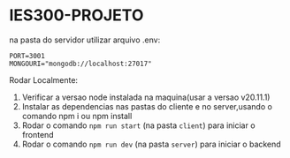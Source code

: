 # IES300-PROJETO
 
na pasta do servidor utilizar arquivo .env:
``` 
PORT=3001
MONGOURI="mongodb://localhost:27017"
```

Rodar Localmente: 

1. Verificar a versao node instalada na maquina(usar a versao v20.11.1)
2. Instalar as dependencias nas pastas do cliente e no server,usando o comando npm i ou npm install
3. Rodar o comando `npm run start` (na pasta `client`) para iniciar o frontend
4. Rodar o comando `npm run dev` (na pasta `server`) para iniciar o backend





